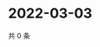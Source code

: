 # 2022-03-03

共 0 条

<!-- BEGIN WEIBO -->
<!-- 最后更新时间 Thu Mar 03 2022 01:22:23 GMT+0800 (China Standard Time) -->

<!-- END WEIBO -->
